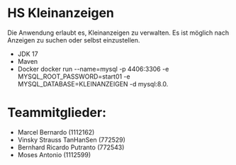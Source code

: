 # HS Kleinanzeigen
Die Anwendung erlaubt es, Kleinanzeigen zu verwalten. Es ist möglich nach Anzeigen zu suchen oder 
selbst einzustellen.

* JDK 17
* Maven
* Docker
docker run --name=mysql -p 4406:3306 -e MYSQL_ROOT_PASSWORD=start01 -e MYSQL_DATABASE=KLEINANZEIGEN -d mysql:8.0.

# Teammitglieder:
* Marcel Bernardo (1112162)
* Vinsky Strauss TanHanSen (772529)
* Bernhard Ricardo Putranto (772543)
* Moses Antonio (1112599)
